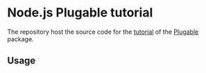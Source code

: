 

# Node.js Plugable tutorial

The repository host the source code for the [tutorial](https://www.adaltas.com/en/2020/08/13/node-js-plugin-architecture/) of the [Plugable](https://github.com/adaltas/node-plugable#readme) package.

## Usage
